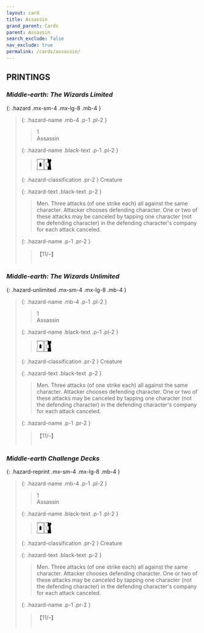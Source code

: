 ```yaml
---
layout: card
title: Assassin
grand_parent: Cards
parent: Assassin
search_exclude: false
nav_exclude: true
permalink: /cards/assassin/
---
```


## PRINTINGS


### _Middle-earth: The Wizards Limited_

{: .hazard .mx-sm-4 .mx-lg-8 .mb-4 }
> {: .hazard-name .mb-4 .p-1 .pl-2 }
> > <div class="hazard-mp">1</div>
> > <div class="card-name">Assassin</div>
>
> {: .hazard-name .black-text .p-1 .pl-2 }
> > ![](/assets/images/free-hold.svg)![](/assets/images/border-hold.svg)
>
> {: .hazard-classification .pr-2 }
> Creature
>
> {: .hazard-text .black-text .p-2 }
> > Men. Three attacks (of one strike each) all against the same character. Attacker chooses defending character. One or two of these attacks may be canceled by tapping one character (not the defending character) in the defending character's company for each attack canceled. 
>
> {: .hazard-name .p-1 .pr-2 }
> > <div class="card-shield">【11/&ndash;】</div>
> > <div class="card-corruption">&nbsp;</div>

### _Middle-earth: The Wizards Unlimited_

{: .hazard-unlimited .mx-sm-4 .mx-lg-8 .mb-4 }
> {: .hazard-name .mb-4 .p-1 .pl-2 }
> > <div class="hazard-mp">1</div>
> > <div class="card-name">Assassin</div>
>
> {: .hazard-name .black-text .p-1 .pl-2 }
> > ![](/assets/images/free-hold.svg)![](/assets/images/border-hold.svg)
>
> {: .hazard-classification .pr-2 }
> Creature
>
> {: .hazard-text .black-text .p-2 }
> > Men. Three attacks (of one strike each) all against the same character. Attacker chooses defending character. One or two of these attacks may be canceled by tapping one character (not the defending character) in the defending character's company for each attack canceled. 
>
> {: .hazard-name .p-1 .pr-2 }
> > <div class="card-shield">【11/&ndash;】</div>
> > <div class="card-corruption-white">&nbsp;</div>

### _Middle-earth Challenge Decks_

{: .hazard-reprint .mx-sm-4 .mx-lg-8 .mb-4 }
> {: .hazard-name .mb-4 .p-1 .pl-2 }
> > <div class="hazard-mp">1</div>
> > <div class="card-name">Assassin</div>
>
> {: .hazard-name .black-text .p-1 .pl-2 }
> > ![](/assets/images/free-hold.svg)![](/assets/images/border-hold.svg)
>
> {: .hazard-classification .pr-2 }
> Creature
>
> {: .hazard-text .black-text .p-2 }
> > Men. Three attacks (of one strike each) all against the same character. Attacker chooses defending character. One or two of these attacks may be canceled by tapping one character (not the defending character) in the defending character's company for each attack canceled. 
>
> {: .hazard-name .p-1 .pr-2 }
> > <div class="card-shield">【11/&ndash;】</div>
> > <div class="card-corruption-white">&nbsp;</div>
